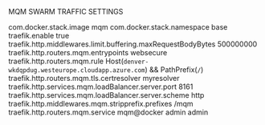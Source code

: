 MQM SWARM TRAFFIC SETTINGS

com.docker.stack.image mqm
com.docker.stack.namespace base
traefik.enable true
traefik.http.middlewares.limit.buffering.maxRequestBodyBytes 500000000
traefik.http.routers.mqm.entrypoints websecure
traefik.http.routers.mqm.rule Host(`denver-wkdqpdug.westeurope.cloudapp.azure.com`) && PathPrefix(`/`)
traefik.http.routers.mqm.tls.certresolver myresolver
traefik.http.services.mqm.loadBalancer.server.port 8161
traefik.http.services.mqm.loadBalancer.server.scheme http
traefik.http.middlewares.mqm.stripprefix.prefixes /mqm
traefik.http.routers.mqm.service mqm@docker
admin admin